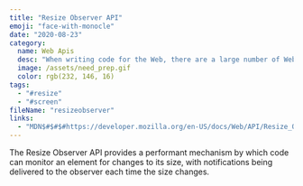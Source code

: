 ```yaml
---
title: "Resize Observer API"
emoji: "face-with-monocle"
date: "2020-08-23"
category:
  name: Web Apis
  desc: "When writing code for the Web, there are a large number of Web APIs available. Web APIs are typically used with JavaScript, although this doesn't always have to be the case."
  image: /assets/need_prep.gif
  color: rgb(232, 146, 16)
tags:
  - "#resize"
  - "#screen"
fileName: "resizeobserver"
links: 
  - "MDN$#$#$#https://developer.mozilla.org/en-US/docs/Web/API/Resize_Observer_API"
---
```

The Resize Observer API provides a performant mechanism by which code can monitor an element for changes to its size, with notifications being delivered to the observer each time the size changes.